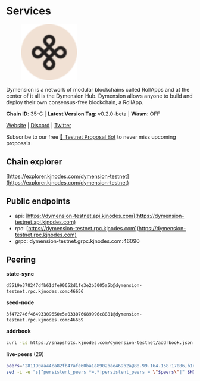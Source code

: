 # Services

<figure><img src="https://raw.githubusercontent.com/kj89/cosmos-images/main/logos/dymension.png" width="150" alt=""><figcaption></figcaption></figure>

Dymension is a network of modular blockchains called RollApps  and at the center of it all is the Dymension Hub. Dymension  allows anyone to build and deploy their own consensus-free blockchain, a RollApp.

**Chain ID**: 35-C | **Latest Version Tag**: v0.2.0-beta | **Wasm**: OFF

[Website](https://dymension.xyz/) | [Discord](https://discord.gg/dymension) | [Twitter](https://twitter.com/dymensionXYZ)



Subscribe to our free [🤖 Testnet Proposal Bot](https://t.me/kjnodes_testnet_proposal_bot) to never miss upcoming proposals


## Chain explorer
[https://explorer.kjnodes.com/dymension-testnet](https://explorer.kjnodes.com/dymension-testnet)

## Public endpoints

* api: [https://dymension-testnet.api.kjnodes.com](https://dymension-testnet.api.kjnodes.com)
* rpc: [https://dymension-testnet.rpc.kjnodes.com](https://dymension-testnet.rpc.kjnodes.com)
* grpc: dymension-testnet.grpc.kjnodes.com:46090

## Peering

**state-sync**

```text
d5519e378247dfb61dfe90652d1fe3e2b3005a5b@dymension-testnet.rpc.kjnodes.com:46656
```

**seed-node**

```text
3f472746f46493309650e5a033076689996c8881@dymension-testnet.rpc.kjnodes.com:46659
```

**addrbook**
```bash
curl -Ls https://snapshots.kjnodes.com/dymension-testnet/addrbook.json > $HOME/.dymension/config/addrbook.json
```

**live-peers** (29)
```bash
peers="281190aa44ca82fb47afe60ba1a8902bae469b2a@88.99.164.158:17086,b1e1e5a9dbf2e03b456668c2f2d9164ae090ba0c@109.123.244.56:46656,62f5e5db360892ce0e8fc4cc5de7b880936e8410@82.208.23.204:04656,0ee31ef97ba6b6c13b25b5c528163f2092821c2d@65.21.132.27:24856,a85420b25181bdb9b3a38741c48dafd5fb3b922f@209.34.205.57:26656,ba2ef45240cc997443df795b801a34602ba68b55@65.109.92.241:17886,d5519e378247dfb61dfe90652d1fe3e2b3005a5b@65.109.68.190:46656,3a1e280b47ba71e11c2f1d800d0dd837cd40ed08@38.242.246.215:26656,4d2ec1e61d61550fc5bfacc57e971ff9b6181152@135.181.180.29:26656,5dbbb68e0c8a86bdc372cf1de0691f1cdc6a96ad@82.208.23.223:27656,60f464943e6434579abdfa28a3122bd2d6008dec@139.99.68.119:26656,692189bd9936b767021d703b51d824e213cd9b92@89.252.21.37:60856,b24974dd15a984f882438d907ee97c6baf1ae766@185.177.116.36:656,98a03e1d03c1646e982b3379c0132d3828b0cacd@37.128.87.66:26656,8b5367df2b1287174ce8950654953d81a7d69a29@144.76.201.43:26556,0cc10d01b749a1e8b8d14c077140c776394d31e5@65.108.9.164:21456,1ed89bd1d280c4c6eb7d9134bb238d97fbb3f4b2@88.99.104.180:36656,acb69c31cac6140a1a9570e683de5e26dd008cff@51.222.44.116:32656,5c2a752c9b1952dbed075c56c600c3a79b58c395@195.3.220.54:27086,c6cdcc7f8e1a33f864956a8201c304741411f219@3.214.163.125:26656,8eb8789ce687870a1c9b8ab7cc0f816c653ed56e@217.21.53.108:26656,c1008d2d05c56254e95d19ab7e9fe459dad2de3d@159.223.57.238:26656,6204710a0d089566b6df85ae4aee595afdd23cbb@146.190.40.115:26656,917b34eb42fe8709700c7ee3afcfd5f8c72ddf32@31.220.75.4:26656,f433653cef597b3f0dd5f4e3e46c05fd121246bb@95.216.149.50:26656,43a46e2fbe871246e8fee045749d0a4677042b0c@95.217.216.88:46656,64acca240c1149f94b8986ffea3ee1b4e0bd5fbe@45.150.64.115:26656,3c937029e41e3f7b92b8b87d787be0ddc2a3f13c@70.34.214.236:26656,77791ee9b1eb56682335c451c296f450ee649c01@44.209.89.17:26656"
sed -i -e "s|^persistent_peers *=.*|persistent_peers = \"$peers\"|" $HOME/.dymension/config/config.toml
```
